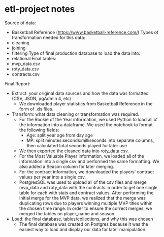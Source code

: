 # etl-project notes

Source of data: 
  * Basketball Reference (https://www.basketball-reference.com/)
Types of transformation needed for this data:
  * cleaning
  * joining
  * filtering
Type of final production database to load the data into:
  * relational
Final tables:
  * mvp_data.csv
  * roty_data.csv
  * contracts.csv

Final Report:
  * Extract: your original data sources and how the data was formatted (CSV, JSON, pgAdmin 4, etc)
    * We downloaded player statistics from Basketball Reference in the form of .xls files.
  * Transform: what data cleaning or transformation was required.
    * For the Rookie of the Year information, we used Python to load all of the information into a dataframe. We used the notebook to format the following fields:
      * Age: split year age from day age
      * MP: split minutes:seconds:milliseconds into separate columns, then calculated total seconds played for later use
    * We then exported the cleaned data into roty_data.csv.
    * For the Most Valuable Player information, we loaded all of the information into a single csv and performed the same formatting. We also added a Season column for later merging.
    * For the contract information, we downloaded the players' contract values per year into a single csv.
    * PostgresSQL was used to upload all of the csv files and merge mvp_data and roty_data with the contracts in order to get one single table for each with stats and contract values. After performing the initial merge for the MVP data, we realized that the merge was duplicating rows due to players winning multiple MVP titles within the chosen time range. In order to ensure the correct merges, we merged the tables on player_name and season.
  * Load: the final database, tables/collections, and why this was chosen
    * The final database was created on Postgres because it was the easiest way to load and display our data for later manipulation. 
